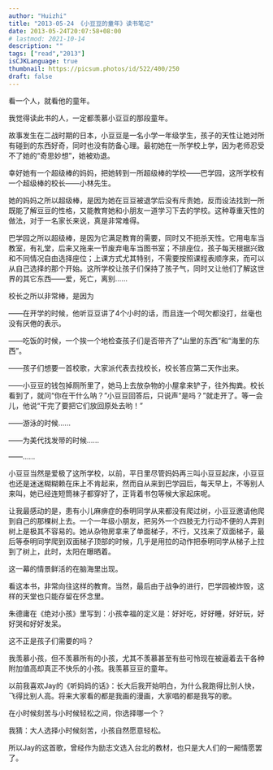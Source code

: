 ```yaml
---
author: "Huizhi"
title: "2013-05-24 《小豆豆的童年》读书笔记"
date: 2013-05-24T20:07:58+08:00
# lastmod: 2021-10-14
description: ""
tags: ["read","2013"]
isCJKLanguage: true
thumbnail: https://picsum.photos/id/522/400/250
draft: false
---
```



看一个人，就看他的童年。

我觉得读此书的人，一定都羡慕小豆豆的那段童年。

故事发生在二战时期的日本，小豆豆是一名小学一年级学生，孩子的天性让她对所有碰到的东西好奇，同时也没有防备心理。最初她在一所学校上学，因为老师忍受不了她的“奇思妙想”，她被劝退。

幸好她有一个超级棒的妈妈，把她转到一所超级棒的学校——巴学园，这所学校有一个超级棒的校长——小林先生。

她的妈妈之所以超级棒，是因为她在豆豆被退学后没有斥责她，反而设法找到一所既能了解豆豆的性格，又能教育她和小朋友一道学习下去的学校。这种尊重天性的做法，对于一名家长来说，真是非常难得。

巴学园之所以超级棒，是因为它满足教育的需要，同时又不扼杀天性。它用电车当教室，有礼堂，后来又拖来一节废弃电车当图书室；不排座位，孩子每天根据兴致和不同情况自由选择座位；上课方式尤其特别，不需要按照课程表顺序来，而可以从自己选择的那个开始。这所学校让孩子们保持了孩子气，同时又让他们了解这世界的其它东西——爱，死亡，离别......

校长之所以非常棒，是因为

——在开学的时候，他听豆豆讲了4个小时的话，而且连一个呵欠都没打，丝毫也没有厌倦的表示。

——吃饭的时候，一个挨一个地检查孩子们是否带齐了“山里的东西”和“海里的东西”。

——孩子们想要一首校歌，大家派代表去找校长，校长答应第二天作出来。

——小豆豆的钱包掉厕所里了，她马上去放杂物的小屋拿来铲子，往外掏粪。校长看到了，就问“你在干什么呐？”小豆豆回答后，只说声“是吗？”就走开了。等一会儿，他说“干完了要把它们放回原处去哟！”

——游泳的时候......

——为美代找发带的时候......

——......

小豆豆当然是爱极了这所学校，以前，平日里尽管妈妈再三叫小豆豆起床，小豆豆也还是迷迷糊糊赖在床上不肯起来，然而自从来到巴学园后，每天早上，不等别人来叫，她已经连短筒袜子都穿好了，正背着书包等候大家起床呢。

让我最感动的是，患有小儿麻痹症的泰明同学从来都没有爬过树，小豆豆邀请他爬到自己的那棵树上去。一个一年级小朋友，把另外一个四肢无力行动不便的人弄到树上是极其不容易的。她从杂物房拿来了单面梯子，不行，又找来了双面梯子，最后等泰明同学爬到双面梯子顶部的时候，几乎是用拉的动作把泰明同学从梯子上拉到了树上，此时，太阳在曝晒着。

这一幕的情景鲜活的在脑海里出现。

看这本书，非常向往这样的教育。当然，最后由于战争的进行，巴学园被炸毁，这样的天堂也只能存留在怀念里。

朱德庸在《绝对小孩》里写到：小孩幸福的定义是：好好吃，好好睡，好好玩，好好哭和好好发呆。

这不正是孩子们需要的吗？

我羡慕小孩，但不羡慕所有的小孩，尤其不羡慕甚至有些可怜现在被逼着去干各种附加值高却真正不快乐的小孩。我羡慕豆豆的童年。

以前我喜欢Jay的《听妈妈的话》：长大后我开始明白，为什么我跑得比别人快，飞得比别人高。将来大家看的都是我画的漫画，大家唱的都是我写的歌。

在小时候刻苦与小时候轻松之间，你选择哪一个？

我猜：大人选择小时候刻苦，小孩自然愿意轻松。

所以Jay的这首歌，曾经作为励志文选入台北的教材，也只是大人们的一厢情愿罢了。